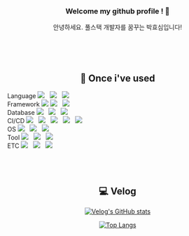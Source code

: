 <div align="center">

### Welcome my github profile ! 👋
<p>
  안녕하세요. 풀스택 개발자를 꿈꾸는 박효심입니다!
</p>

<br/>
<br/>
<br/>







## 🔨 Once i've used
<div style="text-align:left;">
 Language
  <img src="https://img.shields.io/badge/Java-007396?style=flat-square&logo=intellijidea&logoColor=white"/> &nbsp
  <img src="https://img.shields.io/badge/Python-3776AB?style=flat-square&logo=Python&logoColor=white"/> &nbsp
  <img src="https://img.shields.io/badge/JavaScript-F7DF1E?style=flat-square&logo=JavaScript&logoColor=white"/> &nbsp
  </br>
  Framework
  <img src="https://img.shields.io/badge/SpringBoot-6DB33F?style=flat-square&logo=SpringBoot&logoColor=white"/>
  <img src="https://img.shields.io/badge/Django-092E20?style=flat-square&logo=Django&logoColor=white"/> &nbsp
  <img src="https://img.shields.io/badge/React-61DAFB?style=flat-square&logo=React&logoColor=white"/> &nbsp
</br>
  Database
  <img src="https://img.shields.io/badge/MySQL-4479A1?style=flat-square&logo=MySQL&logoColor=white"/> &nbsp
<img src="https://img.shields.io/badge/MongoDB-47A248?style=flat-square&logo=MongoDB&logoColor=white"/> &nbsp 
<img src="https://img.shields.io/badge/Firebase-FFCA28?style=flat-square&logo=firebase&logoColor=white"/> &nbsp 

</br>
CI/CD 
<img src="https://img.shields.io/badge/AWS-232F3E?style=flat-square&logo=amazonaws&logoColor=white"/> &nbsp
<img src="https://img.shields.io/badge/docker-2496ED?style=flat-square&logo=docker&logoColor=white"/> &nbsp
<img src="https://img.shields.io/badge/Github Actions-2088FF?style=flat-square&logo=githubactions&logoColor=white"/> &nbsp
<img src="https://img.shields.io/badge/Kafka-231F20?style=flat-square&logo=apachekafka&logoColor=white"/> &nbsp
<img src="https://img.shields.io/badge/Airflow-017CEE?style=flat-square&logo=apacheairflow&logoColor=white"/> 
</br>
OS 
<img src="https://img.shields.io/badge/Windows-0078D6?style=flat-square&logo=windows10&logoColor=white"/> &nbsp
<img src="https://img.shields.io/badge/MacOS-000000?style=flat-square&logo=macos&logoColor=white"/> &nbsp
<img src="https://img.shields.io/badge/Ubuntu-E95420?style=flat-square&logo=ubuntu&logoColor=black"/> &nbsp
</br>
Tool 
<img src="https://img.shields.io/badge/Github-181717?style=flat-square&logo=Github&logoColor=white"/> &nbsp
<img src="https://img.shields.io/badge/Notion-000000?style=flat-square&logo=Notion&logoColor=white"/> &nbsp
<img src="https://img.shields.io/badge/Slack-4A154B?style=flat-square&logo=slack&logoColor=white"/> &nbsp
</br>
ETC
<img src="https://img.shields.io/badge/Tableau-E97627?style=flat-square&logo=tableau&logoColor=white"/> &nbsp
<img src="https://img.shields.io/badge/HTML5-E34F26?style=flat-square&logo=HTML5&logoColor=white"/> &nbsp
<img src="https://img.shields.io/badge/CSS3-1572B6?style=flat-square&logo=CSS3&logoColor=white"/> &nbsp


</div>

<br/>
<br/>
<br/>

## 💻 Velog
<p>
<!--   <a href="https://velog.io/@recordhyo">
    <img src="https://img.shields.io/badge/Velog-20C997?style=flat-square&logo=velog&logoColor=white"/>
  </a> -->

 [![Velog's GitHub stats](https://velog-readme-stats.vercel.app/api?name=recordhyo)](https://velog.io/@recordhyo)

</p>


[![Top Langs](https://github-readme-stats.vercel.app/api/top-langs/?username=recordhyo&size_weight=0.5&count_weight=0.5&layout=compact)](https://github.com/recordhyo/github-readme-stats)

 
<!--
**recordhyo/recordhyo** is a ✨ _special_ ✨ repository because its `README.md` (this file) appears on your GitHub profile.

Here are some ideas to get you started:

- 🔭 I’m currently working on ...
- 🌱 I’m currently learning ...
- 👯 I’m looking to collaborate on ...
- 🤔 I’m looking for help with ...
- 💬 Ask me about ...
- 📫 How to reach me: ...
- 😄 Pronouns: ...
- ⚡ Fun fact: ...
-->

</div>
